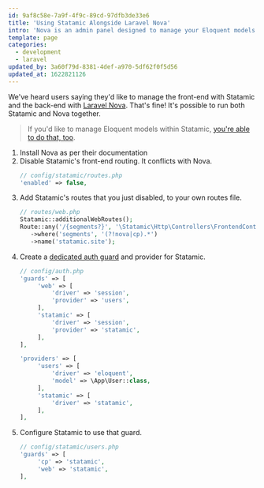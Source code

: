 ```yaml
---
id: 9af8c58e-7a9f-4f9c-89cd-97dfb3de33e6
title: 'Using Statamic Alongside Laravel Nova'
intro: 'Nova is an admin panel designed to manage your Eloquent models and other things. It can work hand in hand with Statamic.'
template: page
categories:
  - development
  - laravel
updated_by: 3a60f79d-8381-4def-a970-5df62f0f5d56
updated_at: 1622821126
---
```

We've heard users saying they'd like to manage the front-end with Statamic and the back-end with [Laravel Nova](https://nova.laravel.com/). That's fine! It's possible to run both Statamic and Nova together.

> If you'd like to manage Eloquent models within Statamic, [you're able to do that, too](/extending/publish-forms).

1. Install Nova as per their documentation
2. Disable Statamic's front-end routing. It conflicts with Nova.
   ```php
   // config/statamic/routes.php
   'enabled' => false,
   ```
3. Add Statamic's routes that you just disabled, to your own routes file.
   ```php
   // routes/web.php
   Statamic::additionalWebRoutes();
   Route::any('/{segments?}', '\Statamic\Http\Controllers\FrontendController@index')
      ->where('segments', '(?!nova|cp).*')
      ->name('statamic.site');
   ```
4. Create a [dedicated auth guard](/knowledge-base/using-an-independent-authentication-guard) and provider for Statamic.
   ```php
   // config/auth.php
   'guards' => [
        'web' => [
            'driver' => 'session',
            'provider' => 'users',
        ],
        'statamic' => [
            'driver' => 'session',
            'provider' => 'statamic',
        ],
   ],

   'providers' => [
        'users' => [
            'driver' => 'eloquent',
            'model' => \App\User::class,
        ],
        'statamic' => [
            'driver' => 'statamic',
        ],
   ],
   ```
5. Configure Statamic to use that guard.
   ```php
   // config/statamic/users.php
   'guards' => [
        'cp' => 'statamic',
        'web' => 'statamic',
   ],
   ```
